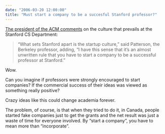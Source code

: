 ```yaml
---
date: "2006-03-20 12:00:00"
title: "Must start a company to be a succesful Stanford professor?"
---
```




[The president of the ACM comments](http://www.sfgate.com/cgi-bin/article.cgi?f=/c/a/2006/03/20/BUGBTHNVSI161.DTL) on the culture that prevails at the Stanford CS Department:
> &ldquo;What sets Stanford apart is the startup culture,&rdquo; said Patterson, the Berkeley professor, adding, &ldquo;I have this sense that it&rsquo;s an almost unwritten rule that you have to start a company to be a successful professor at Stanford.&rdquo;


Wow.

Can you imagine if professors were strongly encouraged to start companies? If the commercial success of their ideas was viewed as something really positive?

Crazy ideas like this could change academia forever.

The problem, of course, is that when they tried to do it, in Canada, people started fake companies just to get the grants and the net result was just a waste of time for everyone involved. By &ldquo;start a company&rdquo;, you have to mean more than &ldquo;incorporate&rdquo;.

